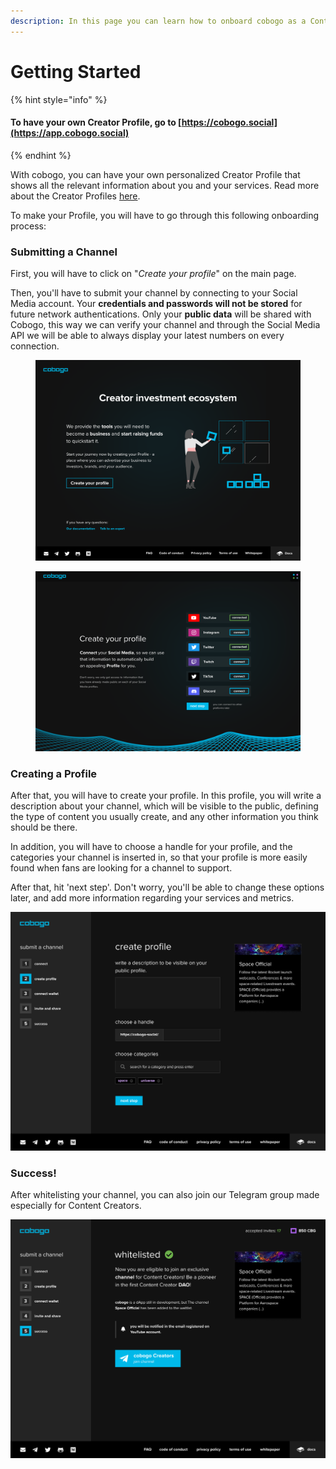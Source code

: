 ```yaml
---
description: In this page you can learn how to onboard cobogo as a Content Creator.
---
```


# Getting Started

{% hint style="info" %}
#### To have your own Creator Profile, go to [https://cobogo.social](https://app.cobogo.social)
{% endhint %}

With cobogo, you can have your own personalized Creator Profile that shows all the relevant information about you and your services. Read more about the Creator Profiles [here](../overview/how-it-works/creator-profiles.md).

To make your Profile, you will have to go through this following onboarding process:

### Submitting a Channel

First, you will have to click on "_Create your profile_" on the main page.&#x20;

Then, you'll have to submit your channel by connecting to your Social Media account. Your **credentials and passwords will not be stored** for future network authentications. Only your **public data** will be shared with Cobogo, this way we can verify your channel and through the Social Media API we will be able to always display your latest numbers on every connection.

<figure><img src="../.gitbook/assets/Create your profile - Home.png" alt=""><figcaption></figcaption></figure>

<figure><img src="../.gitbook/assets/Create your profile- Connect.png" alt=""><figcaption></figcaption></figure>

### Creating a Profile

After that, you will have to create your profile. In this profile, you will write a description about your channel, which will be visible to the public, defining the type of content you usually create, and any other information you think should be there.

In addition, you will have to choose a handle for your profile, and the categories your channel is inserted in, so that your profile is more easily found when fans are looking for a channel to support.

After that, hit 'next step'. Don't worry, you'll be able to change these options later, and add more information regarding your services and metrics.

![](<../.gitbook/assets/4-Whitelist - 02 - Desktop.png>)

### Success!

After whitelisting your channel, you can also join our Telegram group made especially for Content Creators.

![](<../.gitbook/assets/9-Whitelist - 05 - Desktop.png>)
